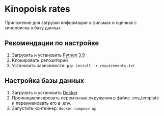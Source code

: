 # Kinopoisk rates
Приложение для загрузки информации о фильмах и оценках с кинопоиска в базу данных.

## Рекомендации по настройке
1. Загрузить и установить [Python 3.9](https://www.python.org/)
2. Клонировать репозиторий
3. Установить зависимости: ```pip install -r requirements.txt```

## Настройка базы данных
1. Загрузить и установить [Docker](https://www.docker.com/)
2. Проинициализировать переменные окружения в файле .env_template и переименовать его в .env.
3. Запустить контейнер: ```docker-compose up```
